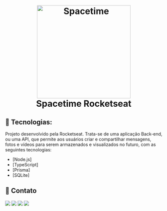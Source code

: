 <h1 align="center">
    <img alt="Spacetime" src="https://www.rocketseat.com.br/nlw/og.png" width="300" />
    <br />
    Spacetime Rocketseat
</h1>

## 🚀 Tecnologias:

Projeto desenvolvido pela Rocketseat. Trata-se de uma aplicação Back-end, ou uma API, que permite aos usuários criar e compartilhar mensagens, fotos e vídeos para serem armazenados e visualizados no futuro, com as seguintes tecnologias:

- [Node.js]
- [TypeScript]
- [Prisma]
- [SQLite]

##  💛 Contato

<div style="margin-top: 20px">
  <a href="https://wa.me/qr/RTYW74WDLJHBC1" target="_blank"><img src="https://img.shields.io/badge/WhatsApp-25D366?style=for-the-badge&logo=whatsapp&logoColor=white" target="_blank"></a> 
  <a href = "mailto:jonesbass.tb@gmail.com"><img src="https://img.shields.io/badge/Gmail-D14836?style=for-the-badge&logo=gmail&logoColor=white" target="_blank"></a>
  <a href="https://www.linkedin.com/in/jones-souza-58a31a177/" target="_blank"><img src="https://img.shields.io/badge/-LinkedIn-%230077B5?style=for-the-badge&logo=linkedin&logoColor=white" target="_blank"></a> 
  <a href="https://www.instagram.com/jonesbass_/" target="_blank"><img src="https://img.shields.io/badge/-Instagram-%23E4405F?style=for-the-badge&logo=instagram&logoColor=white" target="_blank"></a> 
</div>